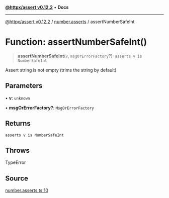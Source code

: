 [**@httpx/assert v0.12.2**](../../README.md) • **Docs**

***

[@httpx/assert v0.12.2](../../README.md) / [number.asserts](../README.md) / assertNumberSafeInt

# Function: assertNumberSafeInt()

> **assertNumberSafeInt**(`v`, `msgOrErrorFactory`?): `asserts v is NumberSafeInt`

Assert string is not empty (trims the string by default)

## Parameters

• **v**: `unknown`

• **msgOrErrorFactory?**: `MsgOrErrorFactory`

## Returns

`asserts v is NumberSafeInt`

## Throws

TypeError

## Source

[number.asserts.ts:10](https://github.com/belgattitude/httpx/blob/736f60a5e7cab55c1cdb451c3a30a47ad2eca5ed/packages/assert/src/number.asserts.ts#L10)
